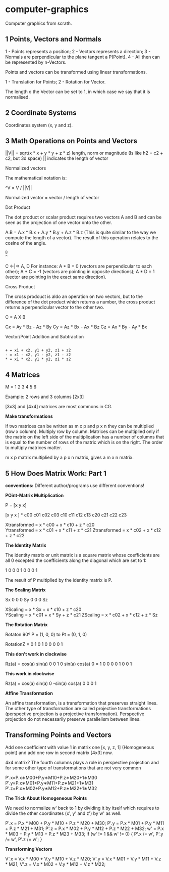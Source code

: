 # computer-graphics

Computer graphics from scrath.

<h2>1 Points, Vectors and Normals</h2>

  1 - Points represents a position;
  2 - Vectors represents a direction;
  3 - Normals are perpendicular to the plane tangent a P(Point). 
  4 - All then can be represented by n-Vectors. 
  
Points and vectors can be transformed using linear transformations.
 
  1 - Translation for Points;
  2 - Rotation for Vector.
  
The length o the Vector can be set to 1, in which case we say that it is normalised.

<h2>2 Coordinate Systems</h2>

Coordinates system (x, y and z).

<h2>3 Math Operations on Points and Vectors</h2>

||V|| = sqrt(x * x + y * y + z * z) length, norm or magnitude (Is like h2 = c2 + c2, but 3d space)
|| indicates the length of vector

Normalized vectors

The mathematical notation is:

^V = V / ||V|| 

Normalized vector = vector / length of vector

Dot Product 

The dot product or scalar product requires two vectors A and B  and can be seen as the projection of one vector onto the other.

A.B = A.x * B.x + A.y * B.y + A.z * B.z (This is quite similar to the way we compute the length of a vector). The result of this operation relates to the cosine of the angle.

    B
    ^
C <-|=> A, D  For instance: A * B = 0 (vectors are perpendicular to each  other);  A * C = -1 (vectors are pointing in opposite directions); A * D = 1 (vector are pointing in the exact same direction).

Cross Product

The cross prodcuct is aldo an operation on two vectors, but to the difference of the dot product which returns a number, the cross product returns a perpendicular vector to the other two.

C = A X B

Cx = Ay * Bz - Az * By
Cy = Az * Bx - Ax * Bz
Cz = Ax * By - Ay * Bx


Vector/Point Addition and Subtraction

<code>
+ = x1 + x2, y1 + y2, z1 + z2
- = x1 - x2, y1 - y2, z1 - z2
* = x1 * x2, y1 * y2, z1 * z2
</code>  


<h2>4 Matrices</h2>

M = 1 2 3
    4 5 6
    
Example: 2 rows and 3 columns [2x3]

[3x3] and [4x4] matrices are most commons in CG.

<b>Make transformations</b>

If two matrices can be written as m x p and p x n they can be multiplied (row x column). Multiply row by column.
Matrices can be multiplied only if the matrix on the left side of the multiplication has a number of columns that is equal to the number of rows of the matric which is on the right. The order to multiply matrices matter.

m x p matrix multiplied by a p x n matrix, gives a m x n matrix.

<h2>5 How Does Matrix Work: Part 1</h2>

<b>conventions:</b> Different author/programs use different conventions!

<b>POint-Matrix Multiplication</b>

P = [x y x]

[x y x ] *  c00 c01 c02 c03
            c10 c11 c12 c13
            c20 c21 c22 c23
            
Xtransformed = x * c00 + x * c10 + z * c20           
Ytransformed = x * c01 + x * c11 + z * c21
Ztransformed = x * c02 + x * c12 + z * c22

<b>The Identity Matrix</b>

The identity matrix or unit matrix is a square matrix whose coefficients are all 0 excepted the coefficients along the diagonal which are set to 1:

1 0 0
0 1 0
0 0 1

The result of P multiplied by the identity matrix is P.

<b>The Scaling Matrix</b>

Sx 0 0
0 Sy 0
0 0 Sz

XScaling = x * Sx + x * c10 + z * c20           
YScaling = x * c01 + x * Sy + z * c21
ZScaling = x * c02 + x * c12 + z * Sz

<b>The Rotation Matrix</b>

Rotaton 90º P = (1, 0, 0) to Pt = (0, 1, 0) 

RotationZ = 0 1 0
            1 0 0
            0 0 1  


<b>This don't work in clockwise</b>

Rz(a) = cos(a) sin(a) 0   0 1 0
        sin(a) cos(a) 0 = 1 0 0
        0      0      1   0 0 1 
        
<b>This work in clockwise</b>

Rz(a) = cos(a)  sin(a) 0
        -sin(a) cos(a) 0
        0       0      1
        
<b>Affine Transformation</b>

An affine transformation, is a transformation that preserves straight lines. The other type of transformation are called projective transformations (perspective projection is a projective transformation). Perspective projection do not necessarily preserve parallelism between lines. 

<h2>Transforming Points and Vectors</h2>


Add one coefficient with value 1 in matrix one [x, y, z, 1] (Homogeneous point) and add one row in second matrix [4x3] now.

4x4 matrix? The fourth columns plays a role in perspective projection and for some other type of transformations that are not very common

P′.x=P.x∗M00+P.y∗M10+P.z∗M20+1∗M30
P′.y=P.x∗M01+P.y∗M11+P.z∗M21+1∗M31
P′.z=P.x∗M02+P.y∗M12+P.z∗M22+1∗M32

<b>The Trick About Homogeneous Points</b>

We need to normalize w' back to 1 by dividing it by itself which requires to divide the other coordinates (x', y' and z') by w' as well.

P'.x = P.x * M00 + P.y * M10 + P.z * M20 + M30; 
P'.y = P.x * M01 + P.y * M11 + P.z * M21 + M31; 
P'.z = P.x * M02 + P.y * M12 + P.z * M22 + M32; 
w'   = P.x * M03 + P.y * M13 + P.z * M23 + M33; 
if (w' != 1 && w' != 0) { 
    P'.x /= w', P'.y /= w', P'.z /= w'; 
} 

<b>Transforming Vectors</b>

V'.x = V.x * M00 + V.y * M10 + V.z * M20; 
V'.y = V.x * M01 + V.y * M11 + V.z * M21; 
V'.z = V.x * M02 + V.y * M12 + V.z * M22; 






